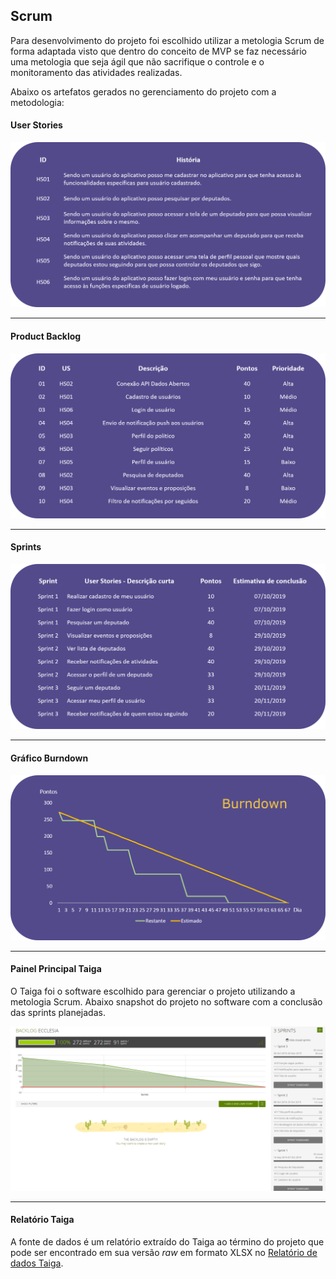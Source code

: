 ## Scrum

Para desenvolvimento do projeto foi escolhido utilizar a metologia Scrum de forma adaptada visto que dentro do conceito de MVP se faz necessário uma metologia que seja ágil que não sacrifique o controle e o monitoramento das atividades realizadas.

Abaixo os artefatos gerados no gerenciamento do projeto com a metodologia:

#### User Stories
![](https://github.com/DiegoKremer/artefatos-ecclesia/blob/master/scrum/scrum_user_stories.png?raw=true)

------------


#### Product Backlog
![](https://github.com/DiegoKremer/artefatos-ecclesia/blob/master/scrum/scrum_product_backlog.png?raw=true)

------------


#### Sprints
![](https://github.com/DiegoKremer/artefatos-ecclesia/blob/master/scrum/scrum_sprints.png?raw=true)

------------


#### Gráfico Burndown
![](https://github.com/DiegoKremer/artefatos-ecclesia/blob/master/scrum/burndown_projeto.png?raw=true)

------------


#### Painel Principal Taiga
O Taiga foi o software escolhido para gerenciar o projeto utilizando a metologia Scrum. Abaixo snapshot do projeto no software com a conclusão das sprints planejadas. 

![](https://github.com/DiegoKremer/artefatos-ecclesia/blob/master/scrum/taiga_main.png?raw=true)


------------

#### Relatório Taiga
A fonte de dados é um relatório extraído do Taiga ao término do projeto que pode ser encontrado em sua versão *raw*  em formato XLSX no [Relatório de dados Taiga](https://github.com/DiegoKremer/artefatos-ecclesia/blob/master/scrum/taigaReport_userstories.xlsx "Relatório de dados Taiga").
